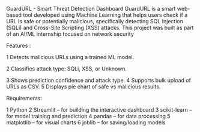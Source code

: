 GuardURL - Smart Threat Detection Dashboard
GuardURL is a smart web-based tool developed using Machine Learning that helps users check if a URL is safe or potentially malicious, specifically detecting SQL Injection (SQLi) 
and Cross-Site Scripting (XSS) attacks.
This project was built as part of an AI/ML internship focused on network security

 Features :
 
   1 Detects malicious URLs using a trained ML model.

   
   2 Classifies attack type: SQLi, XSS, or Unknown.

   
   3 Shows prediction confidence and attack type.
   4 Supports bulk upload of URLs as CSV.
   5 Displays pie chart of safe vs malicious results.
 
 Requirements:
 
   1 Python
   2 Streamlit – for building the interactive dashboard
   3 scikit-learn – for model training and prediction
   4 pandas – for data processing
   5 matplotlib – for visual charts
   6 joblib – for saving/loading models
